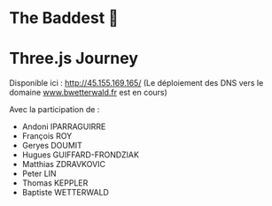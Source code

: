 # The Baddest 💅

# Three.js Journey

Disponible ici : http://45.155.169.165/
(Le déploiement des DNS vers le domaine www.bwetterwald.fr est en cours)

Avec la participation de :
- Andoni IPARRAGUIRRE
- François ROY
- Geryes DOUMIT
- Hugues GUIFFARD-FRONDZIAK
- Matthias ZDRAVKOVIC
- Peter LIN
- Thomas KEPPLER
- Baptiste WETTERWALD
